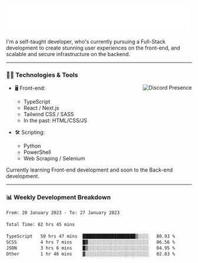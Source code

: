 <img src="assets/wave.svg" alt=":wave:" />

I'm a self-taught developer, who's currently pursuing a Full-Stack development to create stunning user experiences on the front-end, and scalable and secure infrastructure on the backend.

---

### 🧑‍💻 Technologies & Tools

<a href="https://discord.com/users/414304208649453568" target="_blank" rel="nofollow">
   <img src="https://lanyard-profile-readme.vercel.app/api/414304208649453568?idleMessage=Probably%20doing%20something%20else..." alt="Discord Presence" align="right">
</a>

- 🖥️ Front-end:

  - TypeScript
  - React / Next.js
  - Tailwind CSS / SASS
  - In the past: HTML/CSS/JS

- 🛠 Scripting:

  - Python
  - PowerShell
  - Web Scraping / Selenium

Currently learning Front-end development and soon to the Back-end development.

---

### 📊 Weekly Development Breakdown

<!-- ![ccrsxx's GitHub Stats](https://github-readme-stats.vercel.app/api?username=ccrsxx&count_private=true&theme=tokyonight) -->
<!-- ![ccrsxx's Top Langs](https://github-readme-stats.vercel.app/api/top-langs/?username=ccrsxx&hide=lua,java,html&theme=tokyonight) -->

<!--START_SECTION:waka-->

```text
From: 20 January 2023 - To: 27 January 2023

Total Time: 62 hrs 45 mins

TypeScript   50 hrs 47 mins  ████████████████████▒░░░░   80.93 %
SCSS         4 hrs 7 mins    █▓░░░░░░░░░░░░░░░░░░░░░░░   06.56 %
JSON         3 hrs 6 mins    █▒░░░░░░░░░░░░░░░░░░░░░░░   04.95 %
Other        1 hr 46 mins    ▓░░░░░░░░░░░░░░░░░░░░░░░░   02.83 %
```

<!--END_SECTION:waka-->
